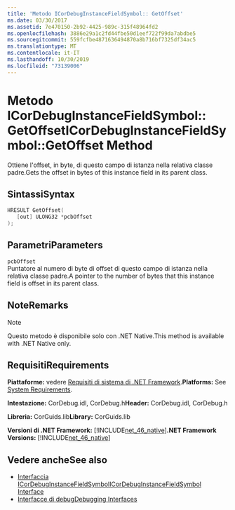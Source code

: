 ```yaml
---
title: 'Metodo ICorDebugInstanceFieldSymbol:: GetOffset'
ms.date: 03/30/2017
ms.assetid: 7e470150-2b92-4425-989c-315f48964fd2
ms.openlocfilehash: 3886e29a1c2fd44fbe50d1eef722f99da7abdbe5
ms.sourcegitcommit: 559fcfbe4871636494870a8b716bf7325df34ac5
ms.translationtype: MT
ms.contentlocale: it-IT
ms.lasthandoff: 10/30/2019
ms.locfileid: "73139006"
---
```

# <a name="icordebuginstancefieldsymbolgetoffset-method"></a><span data-ttu-id="dcc70-102">Metodo ICorDebugInstanceFieldSymbol:: GetOffset</span><span class="sxs-lookup"><span data-stu-id="dcc70-102">ICorDebugInstanceFieldSymbol::GetOffset Method</span></span>
<span data-ttu-id="dcc70-103">Ottiene l'offset, in byte, di questo campo di istanza nella relativa classe padre.</span><span class="sxs-lookup"><span data-stu-id="dcc70-103">Gets the offset in bytes of this instance field in its parent class.</span></span>  
  
## <a name="syntax"></a><span data-ttu-id="dcc70-104">Sintassi</span><span class="sxs-lookup"><span data-stu-id="dcc70-104">Syntax</span></span>  
  
```cpp  
HRESULT GetOffset(  
   [out] ULONG32 *pcbOffset  
);  
```  
  
## <a name="parameters"></a><span data-ttu-id="dcc70-105">Parametri</span><span class="sxs-lookup"><span data-stu-id="dcc70-105">Parameters</span></span>  
 `pcbOffset`  
 <span data-ttu-id="dcc70-106">Puntatore al numero di byte di offset di questo campo di istanza nella relativa classe padre.</span><span class="sxs-lookup"><span data-stu-id="dcc70-106">A pointer to the number of bytes that this instance field is offset in its parent class.</span></span>  
  
## <a name="remarks"></a><span data-ttu-id="dcc70-107">Note</span><span class="sxs-lookup"><span data-stu-id="dcc70-107">Remarks</span></span>  
  
> [!NOTE]
> <span data-ttu-id="dcc70-108">Questo metodo è disponibile solo con .NET Native.</span><span class="sxs-lookup"><span data-stu-id="dcc70-108">This method is available with .NET Native only.</span></span>  
  
## <a name="requirements"></a><span data-ttu-id="dcc70-109">Requisiti</span><span class="sxs-lookup"><span data-stu-id="dcc70-109">Requirements</span></span>  
 <span data-ttu-id="dcc70-110">**Piattaforme:** vedere [Requisiti di sistema di .NET Framework](../../../../docs/framework/get-started/system-requirements.md).</span><span class="sxs-lookup"><span data-stu-id="dcc70-110">**Platforms:** See [System Requirements](../../../../docs/framework/get-started/system-requirements.md).</span></span>  
  
 <span data-ttu-id="dcc70-111">**Intestazione:** CorDebug.idl, CorDebug.h</span><span class="sxs-lookup"><span data-stu-id="dcc70-111">**Header:** CorDebug.idl, CorDebug.h</span></span>  
  
 <span data-ttu-id="dcc70-112">**Libreria:** CorGuids.lib</span><span class="sxs-lookup"><span data-stu-id="dcc70-112">**Library:** CorGuids.lib</span></span>  
  
 <span data-ttu-id="dcc70-113">**Versioni di .NET Framework:** [!INCLUDE[net_46_native](../../../../includes/net-46-native-md.md)]</span><span class="sxs-lookup"><span data-stu-id="dcc70-113">**.NET Framework Versions:** [!INCLUDE[net_46_native](../../../../includes/net-46-native-md.md)]</span></span>  
  
## <a name="see-also"></a><span data-ttu-id="dcc70-114">Vedere anche</span><span class="sxs-lookup"><span data-stu-id="dcc70-114">See also</span></span>

- [<span data-ttu-id="dcc70-115">Interfaccia ICorDebugInstanceFieldSymbol</span><span class="sxs-lookup"><span data-stu-id="dcc70-115">ICorDebugInstanceFieldSymbol Interface</span></span>](../../../../docs/framework/unmanaged-api/debugging/icordebuginstancefieldsymbol-interface.md)
- [<span data-ttu-id="dcc70-116">Interfacce di debug</span><span class="sxs-lookup"><span data-stu-id="dcc70-116">Debugging Interfaces</span></span>](../../../../docs/framework/unmanaged-api/debugging/debugging-interfaces.md)
